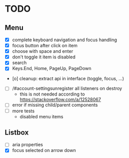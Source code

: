 # TODO

## Menu

- [x] complete keyboard navigation and focus handling
- [x] focus button after click on item
- [x] choose with space and enter
- [x] don't toggle it item is disabled
- [x] search
- [x] Keys.End, Home, PageUp, PageDown
- [o] cleanup: extract api in interface (toggle, focus, ...)
- [ ] /#account-settingsunregister all listeners on destroy
  - this is not needed according to https://stackoverflow.com/a/12528067
- [ ] error if missing child/parent components
- [ ] more tests
  - disabled menu items

## Listbox

- [ ] aria properties
- [x] focus selected on arrow down
